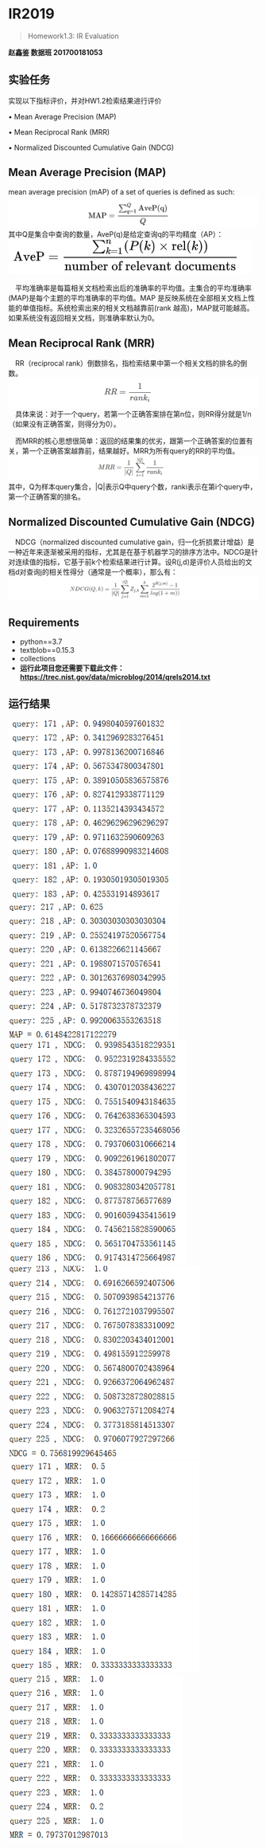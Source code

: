 # IR2019
> Homework1.3: IR Evaluation

**赵鑫鉴 数据班 201700181053**
## 实验任务
实现以下指标评价，并对HW1.2检索结果进行评价 

• Mean Average Precision (MAP) 

• Mean Reciprocal Rank (MRR) 

• Normalized Discounted Cumulative Gain (NDCG)
## Mean Average Precision (MAP) 
mean average precision (mAP) of a set of queries is defined as such:
![](./report_img/im7.png)
其中Q是集合中查询的数量，AveP(q)是给定查询q的平均精度（AP）：
![](./report_img/im8.png)

&emsp;平均准确率是每篇相关文档检索出后的准确率的平均值。主集合的平均准确率(MAP)是每个主题的平均准确率的平均值。MAP 是反映系统在全部相关文档上性能的单值指标。系统检索出来的相关文档越靠前(rank 越高)，MAP就可能越高。如果系统没有返回相关文档，则准确率默认为0。
## Mean Reciprocal Rank (MRR) 
&emsp;RR（reciprocal rank）倒数排名，指检索结果中第一个相关文档的排名的倒数。
![](./report_img/im10.png)
&emsp;具体来说：对于一个query，若第一个正确答案排在第n位，则RR得分就是1/n（如果没有正确答案，则得分为0）。

&emsp;而MRR的核心思想很简单：返回的结果集的优劣，跟第一个正确答案的位置有关，第一个正确答案越靠前，结果越好。MRR为所有query的RR的平均值。
![](./report_img/im11.png)
其中，Q为样本query集合，|Q|表示Q中query个数，ranki表示在第i个query中，第一个正确答案的排名。
## Normalized Discounted Cumulative Gain (NDCG)
&emsp;NDCG（normalized discounted cumulative gain，归一化折损累计增益）是一种近年来逐渐被采用的指标，尤其是在基于机器学习的排序方法中。NDCG是针对连续值的指标，它基于前k个检索结果进行计算。设R(j,d)是评价人员给出的文档d对查询j的相关性得分（通常是一个概率），那么有：
![](./report_img/im9.png)






## Requirements
+ python==3.7
+ textblob==0.15.3
+ collections
+ **运行此项目您还需要下载此文件：https://trec.nist.gov/data/microblog/2014/qrels2014.txt**

## 运行结果

![](./report_img/im1.png)
![](./report_img/im2.png)
![](./report_img/im3.png)
![](./report_img/im4.png)
![](./report_img/im5.png)
![](./report_img/im6.png)
